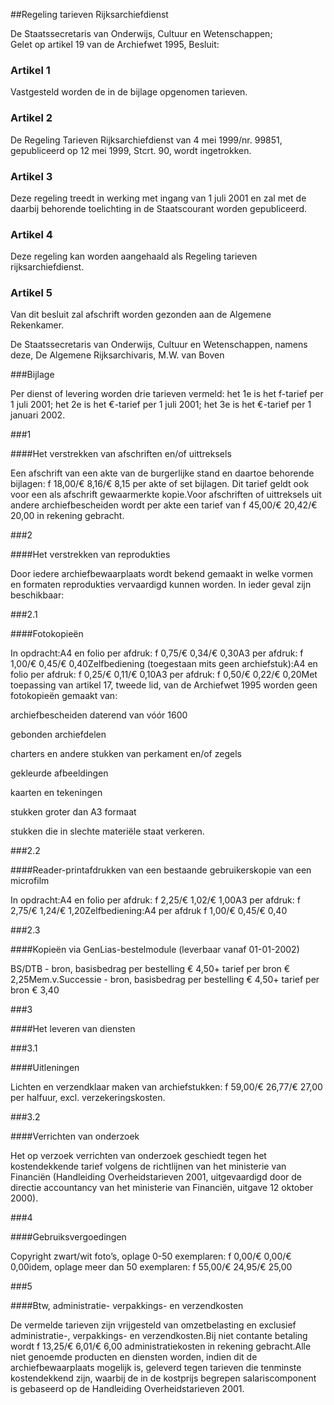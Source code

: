 <meta http-equiv='Content-Type' content='text/html; charset=utf-8' />

##Regeling tarieven Rijksarchiefdienst

De Staatssecretaris van Onderwijs, Cultuur en Wetenschappen;  
Gelet op artikel 19 van de Archiefwet 1995,
Besluit:     

### Artikel  1  

Vastgesteld worden de in de bijlage opgenomen tarieven.  

### Artikel  2  

De Regeling Tarieven Rijksarchiefdienst van 4 mei 1999/nr. 99851, gepubliceerd op 12 mei 1999, Stcrt. 90, wordt ingetrokken.  

### Artikel  3  

Deze regeling treedt in werking met ingang van 1 juli 2001 en zal met de daarbij behorende toelichting in de Staatscourant worden gepubliceerd.  

### Artikel  4  

Deze regeling kan worden aangehaald als Regeling tarieven rijksarchiefdienst.  

### Artikel  5  

Van dit besluit zal afschrift worden gezonden aan de Algemene Rekenkamer. 

De 
Staatssecretaris van Onderwijs, Cultuur en Wetenschappen, namens deze, De 
Algemene Rijksarchivaris,
M.W. van  Boven     

###Bijlage 

Per dienst of levering worden drie tarieven vermeld: het 1e is het f-tarief per 1 juli 2001; het 2e is het €-tarief per 1 juli 2001; het 3e is het €-tarief per 1 januari 2002.

###1 

####Het verstrekken van afschriften en/of uittreksels

Een afschrift van een akte van de burgerlijke stand en daartoe behorende bijlagen: f 18,00/€ 8,16/€ 8,15 per akte of set bijlagen. Dit tarief geldt ook voor een als afschrift gewaarmerkte kopie.Voor afschriften of uittreksels uit andere archiefbescheiden wordt per akte een tarief van f 45,00/€ 20,42/€ 20,00 in rekening gebracht.

###2 

####Het verstrekken van reprodukties

Door iedere archiefbewaarplaats wordt bekend gemaakt in welke vormen en formaten reprodukties vervaardigd kunnen worden. In ieder geval zijn beschikbaar:

###2.1 

####Fotokopieën

In opdracht:A4 en folio per afdruk: f 0,75/€ 0,34/€ 0,30A3 per afdruk: f 1,00/€ 0,45/€ 0,40Zelfbediening (toegestaan mits geen archiefstuk):A4 en folio per afdruk: f 0,25/€ 0,11/€ 0,10A3 per afdruk: f 0,50/€ 0,22/€ 0,20Met toepassing van artikel 17, tweede lid, van de Archiefwet 1995 worden geen fotokopieën gemaakt van:

archiefbescheiden daterend van vóór 1600

gebonden archiefdelen

charters en andere stukken van perkament en/of zegels

gekleurde afbeeldingen

kaarten en tekeningen

stukken groter dan A3 formaat

stukken die in slechte materiële staat verkeren.

###2.2 

####Reader-printafdrukken van een bestaande gebruikerskopie van een microfilm

In opdracht:A4 en folio per afdruk: f 2,25/€ 1,02/€ 1,00A3 per afdruk: f 2,75/€ 1,24/€ 1,20Zelfbediening:A4 per afdruk f 1,00/€ 0,45/€ 0,40

###2.3 

####Kopieën via GenLias-bestelmodule (leverbaar vanaf 01-01-2002)

BS/DTB - bron, basisbedrag per bestelling € 4,50+ tarief per bron € 2,25Mem.v.Successie - bron, basisbedrag per bestelling € 4,50+ tarief per bron € 3,40

###3 

####Het leveren van diensten

###3.1 

####Uitleningen

Lichten en verzendklaar maken van archiefstukken: f 59,00/€ 26,77/€ 27,00 per halfuur, excl. verzekeringskosten.

###3.2 

####Verrichten van onderzoek

Het op verzoek verrichten van onderzoek geschiedt tegen het kostendekkende tarief volgens de richtlijnen van het ministerie van Financiën (Handleiding Overheidstarieven 2001, uitgevaardigd door de directie accountancy van het ministerie van Financiën, uitgave 12 oktober 2000).

###4 

####Gebruiksvergoedingen

Copyright zwart/wit foto’s, oplage 0-50 exemplaren: f 0,00/€ 0,00/€ 0,00idem, oplage meer dan 50 exemplaren: f 55,00/€ 24,95/€ 25,00

###5 

####Btw, administratie- verpakkings- en verzendkosten

De vermelde tarieven zijn vrijgesteld van omzetbelasting en exclusief administratie-, verpakkings- en verzendkosten.Bij niet contante betaling wordt f 13,25/€ 6,01/€ 6,00 administratiekosten in rekening gebracht.Alle niet genoemde producten en diensten worden, indien dit de archiefbewaarplaats mogelijk is, geleverd tegen tarieven die tenminste kostendekkend zijn, waarbij de in de kostprijs begrepen salariscomponent is gebaseerd op de Handleiding Overheidstarieven 2001.

